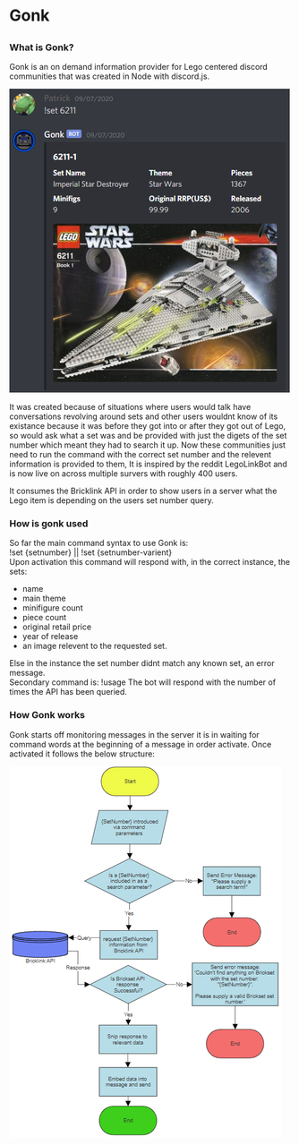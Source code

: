 <h1>Gonk<h2>
<h3>What is Gonk?</h3>
<p>Gonk is an on demand information provider for Lego centered discord communities that was created in Node with discord.js.<p>

<img src="images/set.PNG">
  
<p>It was created because of situations where users would talk have conversations revolving around sets and other users wouldnt know of its existance because it was before they got into or after they got out of Lego, so would ask what a set was and be provided with just the digets of the set number which meant they had to search it up.
Now these communities just need to run the command with the correct set number and the relevent information is provided to them, It is inspired by the reddit LegoLinkBot and is now live on across multiple survers with roughly 400 users. 

It consumes the Bricklink API in order to show users in a server what the Lego item is depending on the users set number query. 
</p>

<h3>How is gonk used</h3>
<p>So far the main command syntax to use Gonk is:<br/> 
!set {setnumber} || !set {setnumber-varient}<br/>
Upon activation this command will respond with, in the correct instance, the sets:
<ul>
  <li>name</li>
  <li>main theme</li>
  <li>minifigure count</li>
  <li>piece count</li>
  <li>original retail price</li>
  <li>year of release</li>
  <li>an image relevent to the requested set.</li>
</ul>
Else in the instance the set number didnt match any known set, an error message.<br/>
Secondary command is: !usage
The bot will respond with the number of times the API has been queried.
</p>

<h3>How Gonk works</h3>
<p>Gonk starts off monitoring messages in the server it is in waiting for command words at the beginning of a message in order activate. Once activated it follows the below structure: <br/></p>
  <img src="images/dataflow.PNG">
